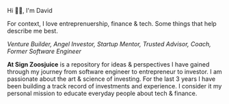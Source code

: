 Hi 👋🏼, I'm David


For context, I love entreprenuership, finance & tech. Some things that help describe me best.

*Venture Builder, Angel Investor, Startup Mentor, Trusted Advisor, Coach, Former Software Engineer*

__At Sign Zoosjuice__ is a repository for ideas & perspectives I have gained through my journey from software engineer to entrepreneur to investor. I am passionate about the art & science of investing. For the last 3 years I have been building a track record of investments and experience. I consider it my personal mission to educate everyday people about tech & finance.
